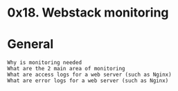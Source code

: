# 0x18. Webstack monitoring

#	General
	Why is monitoring needed
	What are the 2 main area of monitoring
	What are access logs for a web server (such as Nginx)
	What are error logs for a web server (such as Nginx)
